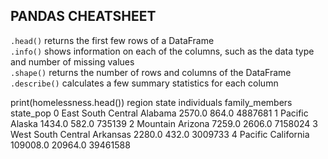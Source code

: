 ## PANDAS CHEATSHEET
`.head()` returns the first few rows of a DataFrame<br />
`.info()` shows information on each of the columns, such as the data type and number of missing values<br />
`.shape()` returns the number of rows and columns of the DataFrame<br />
`.describe()` calculates a few summary statistics for each column<br />

print(homelessness.head())
               region       state  individuals  family_members  state_pop
0  East South Central     Alabama       2570.0           864.0    4887681
1             Pacific      Alaska       1434.0           582.0     735139
2            Mountain     Arizona       7259.0          2606.0    7158024
3  West South Central    Arkansas       2280.0           432.0    3009733
4             Pacific  California     109008.0         20964.0   39461588
